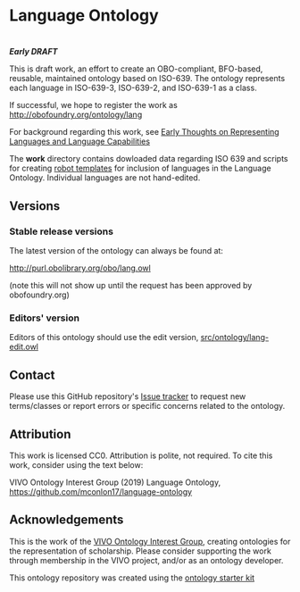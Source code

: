 # Language Ontology
# 
***Early DRAFT***

This is draft work, an effort to create an OBO-compliant, BFO-based, reusable,
maintained ontology based on ISO-639.  The ontology represents each language in
ISO-639-3, ISO-639-2, and ISO-639-1 as a class.

If successful, we hope to register the work as
http://obofoundry.org/ontology/lang

For background regarding this work, see [Early Thoughts on Representing
Languages and Language Capabilities](http://bit.ly/2RPYrY4)

The **work** directory contains dowloaded data regarding ISO 639 and scripts for
creating [robot templates](http://robot.obolibrary.org/template) for inclusion
of languages in the Language Ontology.  Individual languages are not
hand-edited.

## Versions
### Stable release versions
The latest version of the ontology can always be found at:

http://purl.obolibrary.org/obo/lang.owl

(note this will not show up until the request has been approved by
obofoundry.org)

### Editors' version
Editors of this ontology should use the edit version,
[src/ontology/lang-edit.owl](src/ontology/lang-edit.owl)

## Contact
Please use this GitHub repository's [Issue
tracker](https://github.com/mconlon17/language-ontology/issues) to request new
terms/classes or report errors or specific concerns related to the ontology.

## Attribution
This work is licensed CC0.  Attribution is polite, not required.  To cite this
work, consider using the text below:

VIVO Ontology Interest Group (2019) Language Ontology,
https://github.com/mconlon17/language-ontology

## Acknowledgements
This is the work of the [VIVO Ontology Interest
Group](https://wiki.lyrasis.org/display/VIVO/Ontology+Interest+Group), creating
ontologies for the representation of scholarship. Please consider supporting the
work through membership in the VIVO project, and/or as an ontology developer.

This ontology repository was created using the [ontology starter
kit](https://github.com/INCATools/ontology-starter-kit)
